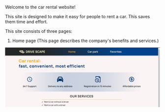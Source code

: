 Welcome to the car rental website!

This site is designed to make it easy for people to rent a car. This saves them
time and effort.


This site consists of three pages:

1. Home page (This page describes the company's benefits and services.)

![HomePage](./src/assets/Home.png)
